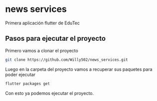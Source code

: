 # news services

Primera aplicación flutter de EduTec

## Pasos para ejecutar el proyecto

Primero vamos a clonar el proyecto
```bash
git clone https://github.com/Willy502/news_services.git
```

Luego en la carpeta del proyecto vamos a recuperar sus paquetes para poder ejecutar
```bash
flutter packages get
```

Con esto ya podemos ejecutar el proyecto.